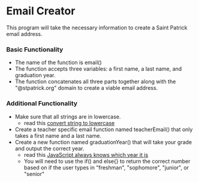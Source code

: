 # Email Creator
This program will take the necessary information to create a Saint Patrick email address.

### Basic Functionality
  - The name of the function is email()
  - The function accepts three variables: a first name, a last name, and graduation year.
  - The function concatenates all three parts together along with the "@stpatrick.org" domain to create a viable email address.

### Additional Functionality
  - Make sure that all strings are in lowercase.
    - read this [convert string to lowercase](https://developer.mozilla.org/en-US/docs/Web/JavaScript/Reference/Global_Objects/String/toLowerCase)
  - Create a teacher specific email function named teacherEmail() that only takes a first name and a last name.
  - Create a new function named graduationYear() that will take your grade and output the correct year.
    - read this [JavaScript always knows which year it is](https://developer.mozilla.org/en-US/docs/Web/JavaScript/Reference/Global_Objects/Date/getUTCFullYear)
    - You will need to use the if() and else{} to return the correct number based on if the user types in "freshman", "sophomore", "junior", or "senior"
